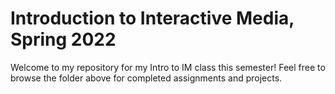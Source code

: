 # Introduction to Interactive Media, Spring 2022
Welcome to my repository for my Intro to IM class this semester! Feel free to browse the folder above for completed assignments and projects.
